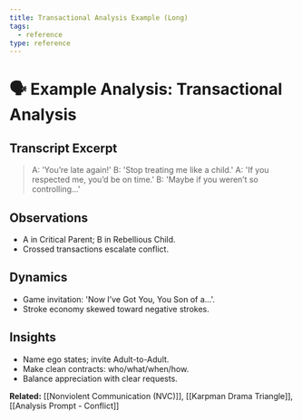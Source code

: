```yaml
---
title: Transactional Analysis Example (Long)
tags:
  - reference
type: reference
---
```

# 🗣 Example Analysis: Transactional Analysis

## Transcript Excerpt
> A: 'You’re late again!'
> B: 'Stop treating me like a child.'
> A: 'If you respected me, you’d be on time.'
> B: 'Maybe if you weren’t so controlling…'

## Observations
- A in Critical Parent; B in Rebellious Child.
- Crossed transactions escalate conflict.

## Dynamics
- Game invitation: 'Now I’ve Got You, You Son of a…'.
- Stroke economy skewed toward negative strokes.

## Insights
- Name ego states; invite Adult-to-Adult.
- Make clean contracts: who/what/when/how.
- Balance appreciation with clear requests.

**Related:** [[Nonviolent Communication (NVC)]], [[Karpman Drama Triangle]], [[Analysis Prompt - Conflict]]
